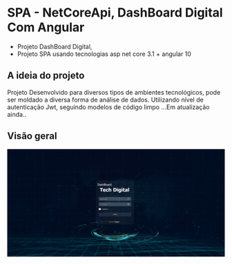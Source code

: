 # SPA - NetCoreApi, DashBoard Digital Com Angular

- Projeto DashBoard Digital, 
- Projeto SPA usando tecnologias asp net core 3.1 + angular 10

## A ideia do projeto
Projeto Desenvolvido para diversos tipos de ambientes tecnológicos, pode ser moldado a diversa forma de análise de dados. Utilizando nível de autenticação Jwt, seguindo modelos de código limpo ...Em atualização ainda..

## Visão geral
![](/docs/TelaLogin.png)
